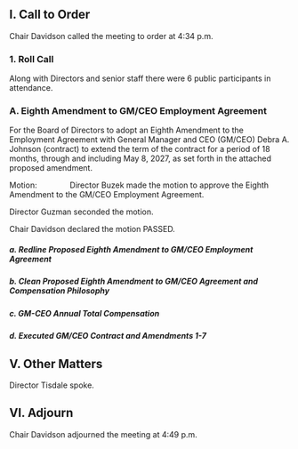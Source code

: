## I. Call to Order

Chair Davidson called the meeting to order at 4:34 p.m.

### 1. Roll Call

Along with Directors and senior staff there were 6 public participants in attendance.

### A. Eighth Amendment to GM/CEO Employment Agreement

For the Board of Directors to adopt an Eighth Amendment to the Employment Agreement with General Manager and CEO (GM/CEO) Debra A. Johnson (contract) to extend the term of the contract for a period of 18 months, through and including May 8, 2027, as set forth in the attached proposed amendment.

Motion:               Director Buzek made the motion to approve the Eighth Amendment to the GM/CEO Employment Agreement.

Director Guzman seconded the motion.

Chair Davidson declared the motion PASSED.

##### a. Redline Proposed Eighth Amendment to GM/CEO Employment Agreement

##### b. Clean Proposed Eighth Amendment to GM/CEO Agreement and Compensation Philosophy

##### c. GM-CEO Annual Total Compensation

##### d. Executed GM/CEO Contract and Amendments 1-7

## V. Other Matters

Director Tisdale spoke.

## VI. Adjourn

Chair Davidson adjourned the meeting at 4:49 p.m.